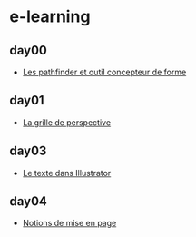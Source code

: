 # e-learning

## day00

- [Les pathfinder et outil concepteur de forme](https://cdn.intra.42.fr/video/video/1124/low_d_Piscine_Illustrator_-_D00_-_07_Les_pathfinder_et_outil_concepteur_de_forme.mp4)

## day01

- [La grille de perspective](https://cdn.intra.42.fr/video/video/1137/low_d_Piscine_Illustrator_-_D01_-_01_La_grille_de_perspective.mp4)

## day03

- [Le texte dans Illustrator](https://cdn.intra.42.fr/video/video/1143/low_d_Piscine_Illustrator_-_D03_-_00_Le_texte_dans_Illustrator.mp4)

## day04

- [Notions de mise en page](https://cdn.intra.42.fr/video/video/1144/low_d_Piscine_Illustrator_-_D04_-_00_Notions_de_mise_en_page.mp4)